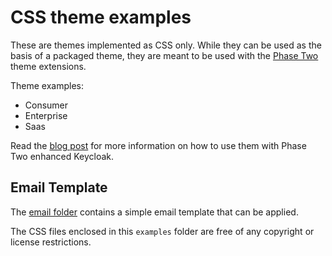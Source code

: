 # CSS theme examples

These are themes implemented as CSS only. While they can be used as the basis of a packaged theme, they are meant to be used with the [Phase Two](https://phasetwo.io/) theme extensions.

Theme examples:

- Consumer
- Enterprise
- Saas

Read the [blog post](https://phasetwo.io/blog/customizing-login-pages) for more information on how to use them with Phase Two enhanced Keycloak.

## Email Template

The [email folder](./email) contains a simple email template that can be applied.

The CSS files enclosed in this `examples` folder are free of any copyright or license restrictions.
